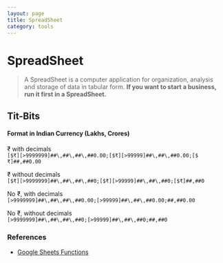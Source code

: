 ```yaml
---
layout: page
title: SpreadSheet
category: tools
---
```


# SpreadSheet

> A SpreadSheet is a computer application for organization, analysis and storage of data in tabular form. __If you want to start a business, run it first in a SpreadSheet.__

## Tit-Bits

#### Format in Indian Currency (Lakhs, Crores)

₹ with decimals \
`[$₹][>9999999]##\,##\,##\,##0.00;[$₹][>99999]##\,##\,##0.00;[$₹]##,##0.00`

₹ without decimals \
`[$₹][>9999999]##\,##\,##\,##0;[$₹][>99999]##\,##\,##0;[$₹]##,##0`

No ₹, with decimals \
`[>9999999]##\,##\,##\,##0.00;[>99999]##\,##\,##0.00;##,##0.00`

No ₹, without decimals \
`[>9999999]##\,##\,##\,##0;[>99999]##\,##\,##0;##,##0`

### References

- [Google Sheets Functions](https://support.google.com/docs/table/25273)
